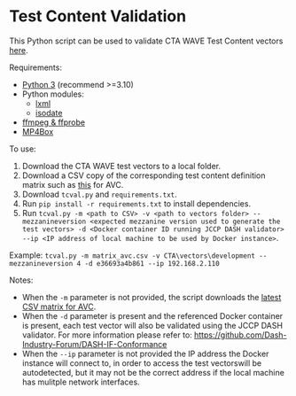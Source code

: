# Test Content Validation
This Python script can be used to validate CTA WAVE Test Content vectors 
[here](https://dash.akamaized.net/WAVE/vectors/).

Requirements:
- [Python 3](https://www.python.org) (recommend >=3.10)
- Python modules:
  - [lxml](https://lxml.de/)
  - [isodate](https://github.com/gweis/isodate/)
- [ffmpeg & ffprobe](http://ffmpeg.org/)
- [MP4Box](http://gpac.io/)

To use:
1. Download the CTA WAVE test vectors to a local folder.
2. Download a CSV copy of the corresponding test content definition matrix such as 
[this](https://docs.google.com/spreadsheets/d/1hxbqBdJEEdVIDEkpjZ8f5kvbat_9VGxwFP77AXA_0Ao/) for AVC.
3. Download `tcval.py` and  `requirements.txt`.
4. Run `pip install -r requirements.txt` to install dependencies.
5. Run `tcval.py -m <path to CSV> -v <path to vectors folder> --mezzanineversion <expected mezzanine version used to generate the test vectors> -d <Docker container ID running JCCP DASH validator> --ip <IP address of local machine to be used by Docker instance>`.

Example:
`tcval.py -m matrix_avc.csv -v CTA\vectors\development --mezzanineversion 4 -d e36693a4b861 --ip 192.168.2.110`

Notes: 
- When the `-m` parameter is not provided, the script downloads the 
[latest CSV matrix for AVC](https://docs.google.com/spreadsheets/d/1hxbqBdJEEdVIDEkpjZ8f5kvbat_9VGxwFP77AXA_0Ao/).
- When the `-d` parameter is present and the referenced Docker container is present, 
each test vector will also be validated using the JCCP DASH validator.
For more information please refer to: https://github.com/Dash-Industry-Forum/DASH-IF-Conformance
- When the `--ip` parameter is not provided the IP address the Docker instance will connect to, in order to access 
the test vectorswill be autodetected, but it may not be the correct address if the local machine has mulitple 
network interfaces.